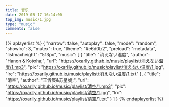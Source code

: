 ```yaml
---
title: 音乐
date: 2019-05-17 16:14:00
top_img: music/1.jpg
type: "music"
comments: false
---
```




{% aplayerlist %}
{
    "narrow": false,
    "autoplay": false,
    "mode": "random",
    "showlrc": 3,
    "mutex": true,
    "theme": "#e6d0b2",
    "preload": "metadata",
    "listmaxheight": "513px",
    "music": [
        {
            "title": "消えない温度",
            "author": "Hanon & Kotoha;",
            "url": "https://oxarlly.github.io/music/playlist/消えない温度/1.mp3",
            "pic": "https://oxarlly.github.io/music/playlist/消えない温度/1.jpg",
            "lrc": "https://oxarlly.github.io/music/playlist/消えない温度/1.txt"
        },
        {
            "title": "清空",
            "author": "王忻辰&苏星婕;",
            "url": "https://oxarlly.github.io/music/playlist/清空/1.mp3",
            "pic": "https://oxarlly.github.io/music/playlist/清空/1.jpg",
            "lrc": "https://oxarlly.github.io/music/playlist/清空/1.txt"
        }
    ]
}
{% endaplayerlist %}